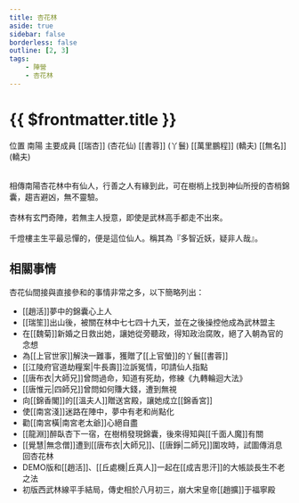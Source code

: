 ```yaml
---
title: 杏花林
aside: true
sidebar: false
borderless: false
outline: [2, 3]
tags:
    - 陣營
    - 杏花林
---
```


# {{ $frontmatter.title }}

<InfoList position="right">
	<Info title="陣營資料" :open=true>
		<table>
			<ChTr>
				<ChTd isTitle=true>
					位置
				</ChTd>
				<ChTd>
					南陽
				</ChTd>
			</ChTr>
            <ChTr>
				<ChTd isTitle=true position='center'>
					主要成員
				</ChTd>
			</ChTr>
			<ChTr>
                <ChTd position='center'>
                    [[瑞杏]] (杏花仙)
                </ChTd>
            </ChTr>
			<ChTr>
				<ChTd position='center'>
					[[書蓉]] (丫鬟)
				</ChTd>
			</ChTr>
			<ChTr>
				<ChTd position='center'>
					[[萬里鵬程]] (轎夫)
				</ChTd>
			</ChTr>
			<ChTr>
				<ChTd position='center'>
					[[無名]] (轎夫)
				</ChTd>
			</ChTr>
		</table>
	</Info>
</InfoList>

相傳南陽杏花林中有仙人，行善之人有緣到此，可在樹梢上找到神仙所授的杏梢錦囊，趨吉避凶，無不靈驗。
<br><br>
杏林有玄門奇陣，若無主人授意，即使是武林高手都走不出來。
<br><br>
千燈樓主生平最忌憚的，便是這位仙人。稱其為『多智近妖，疑非人哉』。
<br clear="all">

## 相關事情

杏花仙間接與直接參和的事情非常之多，以下簡略列出：

- [[趙活]]夢中的錦囊心上人
- [[瑞笙]]出山後，被關在林中七七四十九天，並在之後操控他成為武林盟主
- 在[[魏菊]]新婚之日救出她，讓她從旁聽政，得知政治腐敗，絕了入朝為官的念想
- 為[[上官世家]]解決一難事，獲贈了[[上官螢]]的丫鬟[[書蓉]]
- [[江陵府官道劫糧案|牛長壽]]泣訴冤情，叩請仙人指點
- [[唐布衣|大師兄]]曾問過命，知道有死劫，修練《九轉輪迴大法》
- [[唐惟元|四師兄]]曾問如何賺大錢，遭到無視
- 向[[錦香閣]]的[[溫夫人]]贈送宮殿，讓她成立[[錦香宮]]
- 使[[南宮淺]]迷路在陣中，夢中有老和尚點化
- 勸[[南宮橫|南宮老太爺]]心絕自盡
- [[龍淵]]醉臥杏下一宿，在樹梢發現錦囊，後來得知與[[千面人魔]]有關
- [[覺慧|無念僧]]遭到[[唐布衣|大師兄]]、[[唐錚|二師兄]]圍攻時，試圖傳消息回杏花林
- DEMO版和[[趙活]]、[[丘處機|丘真人]]一起在[[成吉思汗]]的大帳談長生不老之法
- 初版西武林線平手結局，傳史相於八月初三，崩大宋皇帝[[趙擴]]于福寧殿